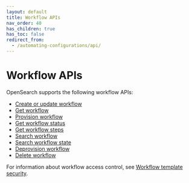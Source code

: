 ```yaml
---
layout: default
title: Workflow APIs
nav_order: 40
has_children: true
has_toc: false
redirect_from:
  - /automating-configurations/api/
---
```


# Workflow APIs

OpenSearch supports the following workflow APIs:

* [Create or update workflow]({{site.url}}{{site.baseurl}}/automating-configurations/api/create-workflow/)
* [Get workflow]({{site.url}}{{site.baseurl}}/automating-configurations/api/get-workflow/)
* [Provision workflow]({{site.url}}{{site.baseurl}}/automating-configurations/api/provision-workflow/)
* [Get workflow status]({{site.url}}{{site.baseurl}}/automating-configurations/api/get-workflow-status/)
* [Get workflow steps]({{site.url}}{{site.baseurl}}/automating-configurations/api/get-workflow-steps/)
* [Search workflow]({{site.url}}{{site.baseurl}}/automating-configurations/api/search-workflow/)
* [Search workflow state]({{site.url}}{{site.baseurl}}/automating-configurations/api/search-workflow-state/)
* [Deprovision workflow]({{site.url}}{{site.baseurl}}/automating-configurations/api/deprovision-workflow/)
* [Delete workflow]({{site.url}}{{site.baseurl}}/automating-configurations/api/delete-workflow/)

For information about workflow access control, see [Workflow template security]({{site.url}}{{site.baseurl}}/automating-configurations/workflow-security/).